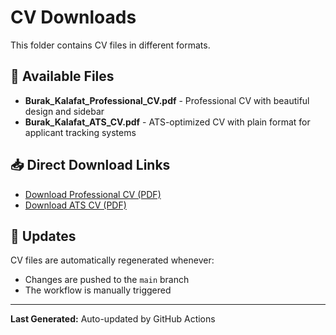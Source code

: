 # CV Downloads

This folder contains CV files in different formats.

## 📄 Available Files

- **Burak_Kalafat_Professional_CV.pdf** - Professional CV with beautiful design and sidebar
- **Burak_Kalafat_ATS_CV.pdf** - ATS-optimized CV with plain format for applicant tracking systems

## 📥 Direct Download Links

- [Download Professional CV (PDF)](https://raw.githubusercontent.com/bkalafat/cv/main/downloads/Burak_Kalafat_Professional_CV.pdf)
- [Download ATS CV (PDF)](https://raw.githubusercontent.com/bkalafat/cv/main/downloads/Burak_Kalafat_ATS_CV.pdf)

## 🔄 Updates

CV files are automatically regenerated whenever:
- Changes are pushed to the `main` branch
- The workflow is manually triggered

---

**Last Generated:** Auto-updated by GitHub Actions
